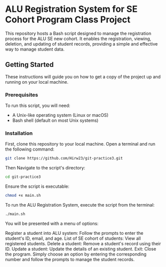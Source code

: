 # ALU Registration System for SE Cohort Program Class Project

This repository hosts a Bash script designed to manage the registration process for the ALU SE new cohort. It enables the registration, viewing, deletion, and updating of student records, providing a simple and effective way to manage student data.

## Getting Started

These instructions will guide you on how to get a copy of the project up and running on your local machine.

### Prerequisites

To run this script, you will need:

- A Unix-like operating system (Linux or macOS)
- Bash shell (default on most Unix systems)

### Installation

First, clone this repository to your local machine. Open a terminal and run the following command:

```bash
git clone https://github.com/Hirw23/git-practice3.git

```

Then Navigate to the script's directory:

```bash
cd git-practice3
```

Ensure the script is executable:

```bash
chmod +x main.sh
```

To run the ALU Registration System, execute the script from the terminal:

```bash
./main.sh
```

You will be presented with a menu of options:

Register a student into ALU system: Follow the prompts to enter the student's ID, email, and age.
List of SE cohort of students: View all registered students.
Delete a student: Remove a student's record using their ID.
Update a student: Update the details of an existing student.
Exit: Close the program.
Simply choose an option by entering the corresponding number and follow the prompts to manage the student records.
